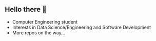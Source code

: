## Hello there 👋

- Computer Engineering student
- Interests in Data Science/Engineering and Software Development
- More repos on the way...
